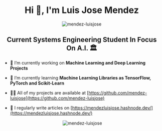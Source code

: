 <h1 align="center">Hi 👋, I'm Luis Jose Mendez</h1>

<p align="center"><img align="center" src="https://github-readme-stats.vercel.app/api/top-langs?username=mendez-luisjose&show_icons=true&locale=en&layout=compact" alt="mendez-luisjose" /></p>

<h2 align="center">Current Systems Engineering Student In Focus On A.I. 🏛️</h2>

- 🔭 I’m currently working on **Machine Learning and Deep Learning Projects**

- 🌱 I’m currently learning **Machine Learning Libraries as TensorFlow, PyTorch and Scikit-Learn**

- 👨‍💻 All of my projects are available at [https://github.com/mendez-luisjose](https://github.com/mendez-luisjose)

- 📝 I regularly write articles on [https://mendezluisjose.hashnode.dev/](https://mendezluisjose.hashnode.dev/)

<p align="center">&nbsp;<img align="center" src="https://github-readme-streak-stats.herokuapp.com/?user=mendez-luisjose&" alt="mendez-luisjose" /></p>

